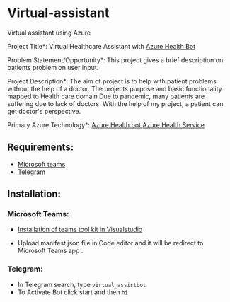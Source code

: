 # Virtual-assistant
Virtual assistant using Azure

Project Title*: Virtual Healthcare Assistant with [Azure Health Bot](https://docs.microsoft.com/en-us/azure/health-bot/overview)

Problem Statement/Opportunity*: This project gives a brief description on patients problem on user input.

Project Description*: The aim of project is to help with patient problems without the help of a doctor.
The projects purpose and basic functionality mapped to Health care domain
Due to pandemic, many patients are suffering due to lack of doctors. With the help of my project, a patient can get doctor's perspective.

Primary Azure Technology*: [Azure Health bot](https://azure.microsoft.com/en-us/services/bot-services/health-bot/#overview),[Azure Health Service](https://azure.microsoft.com/en-in/features/service-health/)

## Requirements:
- [Microsoft teams](https://www.microsoft.com/en-in/microsoft-teams/download-app)
- [Telegram](https://web.telegram.org/k/)

## Installation:

### Microsoft Teams:

 - [Installation of teams tool kit in Visualstudio](https://docs.microsoft.com/en-us/microsoftteams/platform/toolkit/visual-studio-code-overview#:~:text=Open%20Visual%20Studio%20Code.,next%20to%20the%20Teams%20Toolkit.)
 
 - Upload manifest.json file in Code editor and it will be redirect to Microsoft Teams app .
 
 ### Telegram:
 
 - In Telegram search, type `virtual_assistbot`
 - To Activate Bot click start and then `hi`
